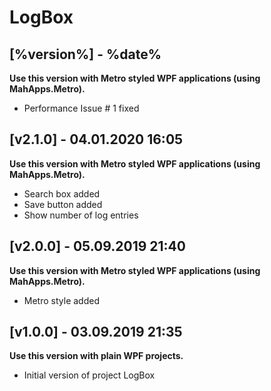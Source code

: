 # LogBox

## [%version%] - %date%

**Use this version with Metro styled WPF applications (using MahApps.Metro).**

- Performance Issue # 1 fixed

## [v2.1.0] - 04.01.2020 16:05

**Use this version with Metro styled WPF applications (using MahApps.Metro).**

- Search box added
- Save button added
- Show number of log entries

## [v2.0.0] - 05.09.2019 21:40

**Use this version with Metro styled WPF applications (using MahApps.Metro).**

- Metro style added

## [v1.0.0] - 03.09.2019 21:35

**Use this version with plain WPF projects.**

- Initial version of project LogBox
